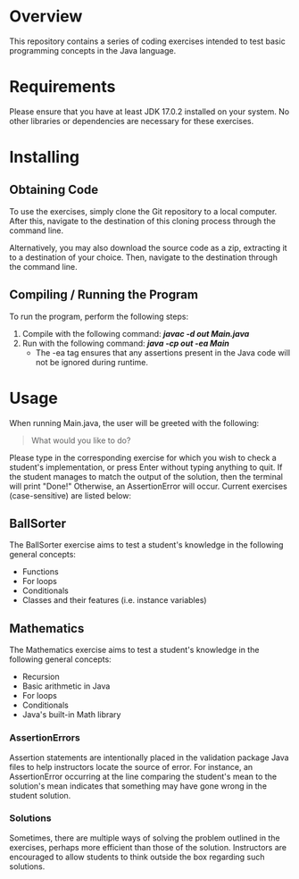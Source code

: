 # Overview

This repository contains a series of coding exercises intended to test basic programming concepts in the Java language.

# Requirements

Please ensure that you have at least JDK 17.0.2 installed on your system. No other libraries or dependencies are necessary
for these exercises.

# Installing

## Obtaining Code

To use the exercises, simply clone the Git repository to a local computer. After this, navigate to the destination of this cloning process through the command line.

Alternatively, you may also download the source code as a zip, extracting it to a destination of your choice. Then, navigate to the destination through the command line.

## Compiling / Running the Program

To run the program, perform the following steps:

1. Compile with the following command:  ***javac -d out Main.java***
2. Run with the following command:  ***java -cp out -ea Main***
    - The -ea tag ensures that any assertions present in the Java code will not be ignored during runtime.

# Usage

When running Main.java, the user will be greeted with the following:

> What would you like to do?

Please type in the corresponding exercise for which you wish to check a student's implementation, or press Enter without typing anything to quit. If the student manages to match the output of the solution, then the terminal will print "Done!" Otherwise, an AssertionError will occur. Current exercises (case-sensitive) are listed below:

## BallSorter

The BallSorter exercise aims to test a student's knowledge in the following general concepts:
- Functions
- For loops
- Conditionals
- Classes and their features (i.e. instance variables)

## Mathematics

The Mathematics exercise aims to test a student's knowledge in the following general concepts:
- Recursion
- Basic arithmetic in Java
- For loops
- Conditionals
- Java's built-in Math library

### AssertionErrors
Assertion statements are intentionally placed in the validation package Java files to help instructors locate the source of error. For instance, an AssertionError occurring at the line comparing the student's mean to the solution's mean indicates that something may have gone wrong in the student solution.

### Solutions
Sometimes, there are multiple ways of solving the problem outlined in the exercises, perhaps more efficient than those of the solution. Instructors are encouraged to allow students to think outside the box regarding such solutions.